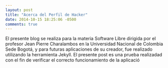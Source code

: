 ```yaml
---
layout: post
title: "Acerca del Perfil de Hacker"
date: 2014-10-15 18:25:06 -0500
comments: true
---
```


El presente blog se realiza para la materia Software Libre dirigida por el profesor Jean Pierre Charalambos en la Universidad Nacional de Colombia Sede Bogotá, y para futuras aplicaciones de su creador, fue realizado utilizando la herramienta Jekyll. El presente post es una prueba realizadad con el fin de verificar el correcto funcionamiento de la aplicació